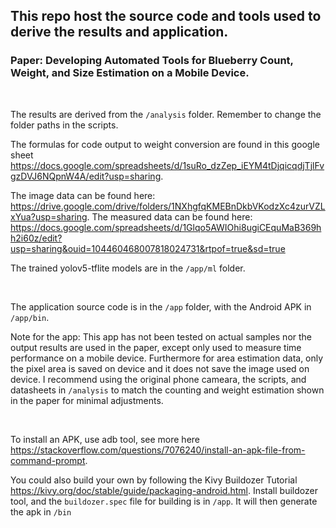 ## This repo host the source code and tools used to derive the results and application.
### Paper: Developing Automated Tools for Blueberry Count, Weight, and Size Estimation on a Mobile Device.
<br>

The results are derived from the `/analysis` folder. Remember to change the folder paths in the scripts. 

The formulas for code output to weight conversion are found in this google sheet https://docs.google.com/spreadsheets/d/1suRo_dzZep_iEYM4tDjqicqdjTjlFvgzDVJ6NQpnW4A/edit?usp=sharing.

The image data can be found here: https://drive.google.com/drive/folders/1NXhgfqKMEBnDkbVKodzXc4zurVZLxYua?usp=sharing.
The measured data can be found here: https://docs.google.com/spreadsheets/d/1Glqo5AWIOhi8ugiCEquMaB369hh2i60z/edit?usp=sharing&ouid=104460468007818024731&rtpof=true&sd=true

The trained yolov5-tflite models are in the `/app/ml` folder.

<br>

The application source code is in the `/app` folder, with the Android APK in `/app/bin`. 

Note for the app: This app has not been tested on actual samples nor the output results are used in the paper, except only used to measure time performance on a mobile device. Furthermore for area estimation data, only the pixel area is saved on device and it does not save the image used on device. I recommend using the original phone cameara, the scripts, and datasheets in `/analysis` to match the counting and weight estimation shown in the paper for minimal adjustments.

<br>

To install an APK, use adb tool, see more here https://stackoverflow.com/questions/7076240/install-an-apk-file-from-command-prompt. 

You could also build your own by following the Kivy Buildozer Tutorial https://kivy.org/doc/stable/guide/packaging-android.html. Install buildozer tool, and the `buildozer.spec` file for building is in `/app`. It will then generate the apk in `/bin`

